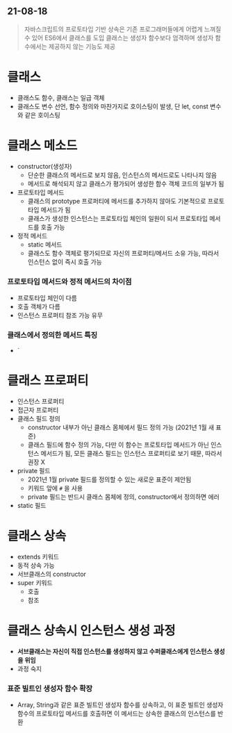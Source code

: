 
## 21-08-18

> 자바스크립트의 프로토타입 기반 상속은 기존 프로그래머들에게 어렵게 느껴질 수 있어 ES6에서
클래스를 도입 
클래스는 생성자 함수보다 엄격하며 생성자 함수에서는 제공하지 않는 기능도 제공

# 클래스
- 클래스도 함수, 클래스는 일급 객체
- 클래스도 변수 선언, 함수 정의와 마찬가지로 호이스팅이 발생, 단 let, const 변수와 같은 호이스팅 

# 클래스 메소드
- constructor(생성자)
  - 단순한 클래스의 메서드로 보지 않음, 인스턴스의 메서드로도 나타나지 않음
  - 메서드로 해석되지 않고 클래스가 평가되어 생성한 함수 객체 코드의 일부가 됨
- 프로토타입 메서드
  - 클래스의 prototype 프로퍼티에 메서드를 추가하지 않아도 기본적으로 프로토타입 메서드가 됨
  - 클래스가 생성한 인스턴스는 프로토타입 체인의 일원이 되서 프로토타입 메서드를 호출 가능
- 정적 메서드
  - static 메서드
  - 클래스도 함수 객체로 평가되므로 자신의 프로퍼티/메서드 소유 가능, 따라서 인스턴스 없이 즉시 호출 가능 

### 프로토타입 메서드와 정적 메서드의 차이점
- 프로토타입 체인이 다름
- 호출 객체가 다름
- 인스턴스 프로퍼티 참조 가능 유무

### 클래스에서 정의한 메서드 특징
- `

# 클래스 프로퍼티
- 인스턴스 프로퍼티
- 접근자 프로퍼티
- 클래스 필드 정의 
  - constructor 내부가 아닌 클래스 몸체에서 필드 정의 가능 (2021년 1월 새 표준)
  - 클래스 필드에 함수 정의 가능, 다만 이 함수는 프로토타입 메서드가 아닌 인스턴스 메서드가 됨, 모든 클래스 필드는 인스턴스 프로퍼티로 보기 때문, 따라서 권장 X
- private 필드
  - 2021년 1월 private 필드를 정의할 수 있는 새로운 표준이 제안됨
  - 키워드 앞에 `#` 을 사용
  - private 필드는 반드시 클래스 몸체에 정의, constructor에서 정의하면 에러
- static 필드

# 클래스 상속
- extends 키워드
- 동적 상속 가능
- 서브클래스의 constructor
- super 키워드
  - 호출
  - 참조

# 클래스 상속시 인스턴스 생성 과정
- **서브클래스는 자신이 직접 인스턴스를 생성하지 않고 수퍼클래스에게 인스턴스 생성을 위임**
- 과정 숙지

### 표준 빌트인 생성자 함수 확장
- Array, String과 같은 표준 빌트인 생성자 함수를 상속하고, 이 표준 빌트인 생성자 함수의 프로토타입 메서드를 호출하면 이 메서드는 상속한 클래스의 인스턴스를 반환